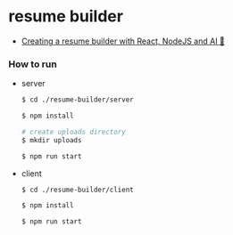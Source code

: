 # resume builder

- [Creating a resume builder with React, NodeJS and AI 🚀](https://dev.to/novu/creating-a-resume-builder-with-react-nodejs-and-ai-4k6l)


### How to run

- server
  ```bash
  $ cd ./resume-builder/server

  $ npm install

  # create uploads directory
  $ mkdir uploads

  $ npm run start
  ```
- client
  ```bash
  $ cd ./resume-builder/client

  $ npm install

  $ npm run start
  ```
